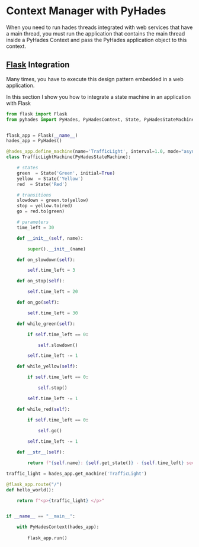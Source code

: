 # Context Manager with PyHades
When you need to run hades threads integrated with web services that have a main thread, you must run the application that contains the main thread inside a PyHades Context and pass the PyHades application object to this context.

## [Flask](https://flask.palletsprojects.com/en/2.0.x/) Integration
Many times, you have to execute this design pattern embedded in a web application.

In this section I show you how to integrate a state machine in an application with Flask

```python
from flask import Flask
from pyhades import PyHades, PyHadesContext, State, PyHadesStateMachine


flask_app = Flask(__name__)
hades_app = PyHades()

@hades_app.define_machine(name='TrafficLight', interval=1.0, mode="async")
class TrafficLightMachine(PyHadesStateMachine):

    # states
    green  = State('Green', initial=True)
    yellow  = State('Yellow')
    red  = State('Red')

    # transitions
    slowdown = green.to(yellow)
    stop = yellow.to(red)
    go = red.to(green)

    # parameters
    time_left = 30

    def __init__(self, name):

        super().__init__(name)

    def on_slowdown(self):

        self.time_left = 3

    def on_stop(self):

        self.time_left = 20

    def on_go(self):

        self.time_left = 30

    def while_green(self):

        if self.time_left == 0:

            self.slowdown()

        self.time_left -= 1

    def while_yellow(self):

        if self.time_left == 0:

            self.stop()

        self.time_left -= 1

    def while_red(self):

        if self.time_left == 0:

            self.go()
        
        self.time_left -= 1

    def __str__(self):

        return f"{self.name}: {self.get_state()} - {self.time_left} second left."

traffic_light = hades_app.get_machine('TrafficLight')

@flask_app.route("/")
def hello_world():

    return f"<p>{traffic_light} </p>"


if __name__ == "__main__":

    with PyHadesContext(hades_app):
        
        flask_app.run()
```